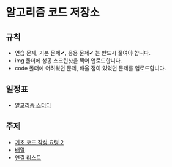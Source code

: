 # 알고리즘 코드 저장소
## 규칙
- 연습 문제, 기본 문제✔, 응용 문제✔ 는 반드시 풀여야 합니다.  
- img 폴더에 성공 스크린샷을 찍어 업로드합니다.  
- code 폴더에 어려웠던 문제, 배울 점이 있었던 문제를 업로드합니다.  
  
## 일정표
- [알고리즘 스터디](https://humorous-bass-b9e.notion.site/Algorithm-learn-2e80ce9b6531450aa5b8a806986a715e)  
  
## 주제
- [기초 코드 작성 요령 2](https://github.com/algorithm-cpp-study/code-repository/tree/main/%EA%B8%B0%EC%B4%88%20%EC%BD%94%EB%93%9C%20%EC%9E%91%EC%84%B1%20%EC%9A%94%EB%A0%B9%202)  
- [배열](https://github.com/algorithm-cpp-study/code-repository/tree/main/%EB%B0%B0%EC%97%B4)  
- [연결 리스트](https://github.com/algorithm-cpp-study/code-repository/tree/main/%EC%97%B0%EA%B2%B0%20%EB%A6%AC%EC%8A%A4%ED%8A%B8)  